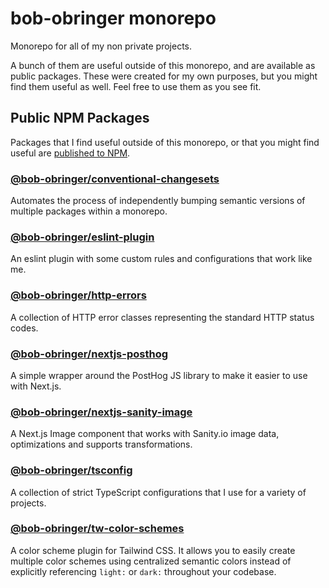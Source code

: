 # bob-obringer monorepo

Monorepo for all of my non private projects.

A bunch of them are useful outside of this monorepo, and are available as public packages. These were created for my own purposes, but you might find them useful as well. Feel free to use them as you see fit.

## Public NPM Packages

Packages that I find useful outside of this monorepo, or that you might find
useful are [published to NPM](https://www.npmjs.com/~bob-obringer).

### [@bob-obringer/conventional-changesets](public-packages/conventional-changeset)

Automates the process of independently bumping semantic versions of multiple packages within a monorepo.

### [@bob-obringer/eslint-plugin](public-packages/eslint-plugin)

An eslint plugin with some custom rules and configurations that work like me.

### [@bob-obringer/http-errors](public-packages/http-errors)

A collection of HTTP error classes representing the standard HTTP status codes.

### [@bob-obringer/nextjs-posthog](public-packages/nextjs-posthog)

A simple wrapper around the PostHog JS library to make it easier to use with Next.js.

### [@bob-obringer/nextjs-sanity-image](public-packages/nextjs-sanity-io-image)

A Next.js Image component that works with Sanity.io image data, optimizations and supports transformations.

### [@bob-obringer/tsconfig](public-packages/tsconfig)

A collection of strict TypeScript configurations that I use for a variety
of projects.

### [@bob-obringer/tw-color-schemes](public-packages/tw-color-schemes)

A color scheme plugin for Tailwind CSS. It allows you to easily create multiple
color schemes using centralized semantic colors instead of explicitly referencing
`light:` or `dark:` throughout your codebase.
